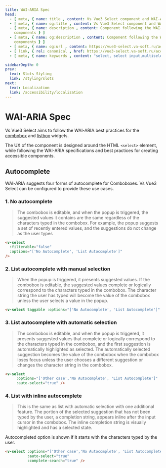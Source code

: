 ```yaml
---
title: WAI-ARIA Spec
head:
  - [ meta, { name: title , content: Vs Vue3 Select component and WAI-ARIA Spec } ]
  - [ meta, { name: og:title , content: Vs Vue3 Select component and WAI-ARIA Spec } ]
  - [ meta, { name: description , content: Component following the WAI-ARIA specifications and best practices for creating accessible
    components } ]
  - [ meta, { name: og:description , content: Component following the WAI-ARIA specifications and best practices for creating accessible
    components } ]
  - [ meta, { name: og:url , content: https://vue3-select.va-soft.ru/accessibility/wai-aria/ } ]
  - [ link, { rel: canonical , href: https://vue3-select.va-soft.ru/accessibility/wai-aria/ } ]
  - [ meta, { name: keywords , content: "select, select input,multiselect,wai-aria,accessibility" } ]

sidebarDepth: 0
prev:
  text: Slots Styling
  link: /styling/slots
next:
  text: Localization
  link: /accessibility/localization
---
```


# WAI-ARIA Spec

Vs Vue3 Select aims to follow the WAI-ARIA best practices for the
[combobox](https://www.w3.org/WAI/ARIA/apg/patterns/combobox/) and
[listbox](https://www.w3.org/WAI/ARIA/apg/patterns/listbox/) widgets.

The UX of the component is designed around the HTML `<select>` element, while
following the WAI-ARIA specifications and best practices for creating accessible
components.

## Autocomplete

WAI-ARIA suggests four forms of autocomplete for Comboboxes. Vs Vue3 Select can be
configured to provide these use cases.

### 1. No autocomplete

   > The combobox is editable, and when the popup is triggered, the suggested values it contains are the same regardless
   > of the characters typed in the combobox. For example, the popup suggests a set of recently entered values, and the
   > suggestions do not change as the user types

   ```html
   <v-select
     :filterable="false"
     :options="['No Autocomplete', 'List Autocomplete']"
   />
   ```

   <v-select :filterable="false" :options="['No Autocomplete', 'List Autocomplete']" />

### 2. List autocomplete with manual selection

   > When the popup is triggered, it presents suggested values. If the combobox is editable, the suggested values 
   > complete or logically correspond to the characters typed in the combobox. The character string the user has typed 
   > will become the value of the combobox unless the user selects a value in the popup.

   ```html
   <v-select taggable :options="['No Autocomplete', 'List Autocomplete']" />
   ```

   <v-select taggable :options="['No Autocomplete', 'List Autocomplete']" :auto-select="true" />

### 3. List autocomplete with automatic selection

   > The combobox is editable, and when the popup is triggered, it presents suggested values that complete or logically
   > correspond to the characters typed in the combobox, and the first suggestion is automatically highlighted as 
   > selected. The automatically selected suggestion becomes the value of the combobox when the combobox loses focus 
   > unless the user chooses a different suggestion or changes the character string in the combobox.

   ```html
   <v-select 
        :options="['Other case','No Autocomplete', 'List Autocomplete']" 
        :auto-select="true" />
   ```

   <v-select :options="['Other Case','No Autocomplete', 'List Autocomplete']" :auto-select="true" />

### 4. List with inline autocomplete <Badge type="tip" text="v1.2.0+" vertical="top" />

   > This is the same as list with automatic selection with one additional feature. The portion of the selected
   > suggestion that has not been typed by the user, a completion string, appears inline after the input cursor in the
   > combobox. The inline completion string is visually highlighted and has a selected state.

Autocompleted option is shown if it starts with the characters typed by the user.

   ```html
   <v-select :options="['Other case','No Autocomplete', 'List Autocomplete']" 
             :auto-select="true"  
             :complete-search="true" />
   ```

   <v-select :options="['Other Case','No Autocomplete', 'List Autocomplete', 'No cases']" :auto-select="true"  :complete-search="true" />
